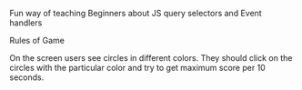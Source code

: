 Fun way of teaching Beginners about JS query selectors and Event handlers

Rules of Game

On the screen users see circles in different colors.
They should click on the circles with the particular color and try to get maximum score per 10 seconds.
